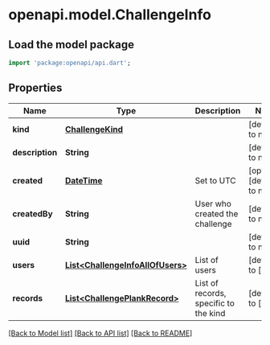 # openapi.model.ChallengeInfo

## Load the model package
```dart
import 'package:openapi/api.dart';
```

## Properties
Name | Type | Description | Notes
------------ | ------------- | ------------- | -------------
**kind** | [**ChallengeKind**](ChallengeKind.md) |  | [default to null]
**description** | **String** |  | [default to null]
**created** | [**DateTime**](DateTime.md) | Set to UTC | [optional] [default to null]
**createdBy** | **String** | User who created the challenge | [default to null]
**uuid** | **String** |  | [default to null]
**users** | [**List&lt;ChallengeInfoAllOfUsers&gt;**](ChallengeInfoAllOfUsers.md) | List of users | [default to []]
**records** | [**List&lt;ChallengePlankRecord&gt;**](ChallengePlankRecord.md) | List of records, specific to the kind | [default to []]

[[Back to Model list]](../README.md#documentation-for-models) [[Back to API list]](../README.md#documentation-for-api-endpoints) [[Back to README]](../README.md)


